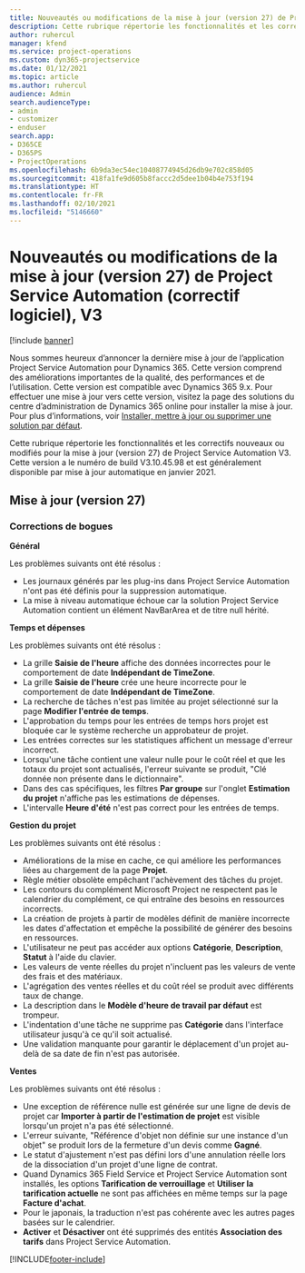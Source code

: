```yaml
---
title: Nouveautés ou modifications de la mise à jour (version 27) de Project Service Automation (correctif logiciel), V3
description: Cette rubrique répertorie les fonctionnalités et les correctifs disponibles pour la mise à jour (version 27) de Project Service Automation, V3.
author: ruhercul
manager: kfend
ms.service: project-operations
ms.custom: dyn365-projectservice
ms.date: 01/12/2021
ms.topic: article
ms.author: ruhercul
audience: Admin
search.audienceType:
- admin
- customizer
- enduser
search.app:
- D365CE
- D365PS
- ProjectOperations
ms.openlocfilehash: 6b9da3ec54ec10408774945d26db9e702c858d05
ms.sourcegitcommit: 418fa1fe9d605b8faccc2d5dee1b04b4e753f194
ms.translationtype: HT
ms.contentlocale: fr-FR
ms.lasthandoff: 02/10/2021
ms.locfileid: "5146660"
---
```

# <a name="whats-new-or-changed-in-project-service-automation-update-release-27-v3"></a>Nouveautés ou modifications de la mise à jour (version 27) de Project Service Automation (correctif logiciel), V3

[!include [banner](../includes/psa-now-project-operations.md)]

Nous sommes heureux d’annoncer la dernière mise à jour de l’application Project Service Automation pour Dynamics 365. Cette version comprend des améliorations importantes de la qualité, des performances et de l’utilisation. Cette version est compatible avec Dynamics 365 9.x. Pour effectuer une mise à jour vers cette version, visitez la page des solutions du centre d’administration de Dynamics 365 online pour installer la mise à jour. Pour plus d’informations, voir [Installer, mettre à jour ou supprimer une solution par défaut](https://docs.microsoft.com/power-platform/admin/install-remove-preferred-solution).

Cette rubrique répertorie les fonctionnalités et les correctifs nouveaux ou modifiés pour la mise à jour (version 27) de Project Service Automation V3. Cette version a le numéro de build V3.10.45.98 et est généralement disponible par mise à jour automatique en janvier 2021.

## <a name="update-release-27"></a>Mise à jour (version 27)

### <a name="bug-fixes"></a>Corrections de bogues

**Général**

Les problèmes suivants ont été résolus :

- Les journaux générés par les plug-ins dans Project Service Automation n'ont pas été définis pour la suppression automatique.
- La mise à niveau automatique échoue car la solution Project Service Automation contient un élément NavBarArea et de titre null hérité.

**Temps et dépenses**

Les problèmes suivants ont été résolus :

- La grille **Saisie de l'heure** affiche des données incorrectes pour le comportement de date **Indépendant de TimeZone**.
- La grille **Saisie de l'heure** crée une heure incorrecte pour le comportement de date **Indépendant de TimeZone**.
- La recherche de tâches n'est pas limitée au projet sélectionné sur la page **Modifier l'entrée de temps**.
- L'approbation du temps pour les entrées de temps hors projet est bloquée car le système recherche un approbateur de projet.
- Les entrées correctes sur les statistiques affichent un message d'erreur incorrect.
- Lorsqu'une tâche contient une valeur nulle pour le coût réel et que les totaux du projet sont actualisés, l'erreur suivante se produit, "Clé donnée non présente dans le dictionnaire".
- Dans des cas spécifiques, les filtres **Par groupe** sur l'onglet **Estimation du projet** n'affiche pas les estimations de dépenses.
- L'intervalle **Heure d'été** n'est pas correct pour les entrées de temps.

**Gestion du projet**

Les problèmes suivants ont été résolus :

- Améliorations de la mise en cache, ce qui améliore les performances liées au chargement de la page **Projet**.
- Règle métier obsolète empêchant l'achèvement des tâches du projet.
- Les contours du complément Microsoft Project ne respectent pas le calendrier du complément, ce qui entraîne des besoins en ressources incorrects.
- La création de projets à partir de modèles définit de manière incorrecte les dates d'affectation et empêche la possibilité de générer des besoins en ressources.
- L'utilisateur ne peut pas accéder aux options **Catégorie**, **Description**, **Statut** à l'aide du clavier.
- Les valeurs de vente réelles du projet n'incluent pas les valeurs de vente des frais et des matériaux.
- L'agrégation des ventes réelles et du coût réel se produit avec différents taux de change.
- La description dans le **Modèle d'heure de travail par défaut** est trompeur.
- L'indentation d'une tâche ne supprime pas **Catégorie** dans l'interface utilisateur jusqu'à ce qu'il soit actualisé.
- Une validation manquante pour garantir le déplacement d'un projet au-delà de sa date de fin n'est pas autorisée.

**Ventes**

Les problèmes suivants ont été résolus :

- Une exception de référence nulle est générée sur une ligne de devis de projet car **Importer à partir de l'estimation de projet** est visible lorsqu'un projet n'a pas été sélectionné.
- L'erreur suivante, "Référence d'objet non définie sur une instance d'un objet" se produit lors de la fermeture d'un devis comme **Gagné**.
- Le statut d'ajustement n'est pas défini lors d'une annulation réelle lors de la dissociation d'un projet d'une ligne de contrat.
- Quand Dynamics 365 Field Service et Project Service Automation sont installés, les options **Tarification de verrouillage** et **Utiliser la tarification actuelle** ne sont pas affichées en même temps sur la page **Facture d'achat**.
- Pour le japonais, la traduction n'est pas cohérente avec les autres pages basées sur le calendrier.
- **Activer** et **Désactiver** ont été supprimés des entités **Association des tarifs** dans Project Service Automation.


[!INCLUDE[footer-include](../includes/footer-banner.md)]